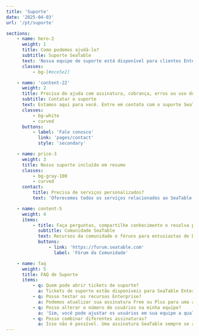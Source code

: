 ```yaml
---
title: 'Suporte'
date: '2025-04-03'
url: '/pt/suporte'

sections:
    - name: hero-2
      weight: 1
      title: Como podemos ajudá-lo?
      subtitle: Suporte SeaTable
      text: 'Nossa equipe de suporte está disponível para clientes Enterprise. A Comunidade SeaTable ajuda com todos os tipos de dúvidas.'
      classes:
          - bg-[#ece5e2]

    - name: 'content-22'
      weight: 2
      title: Precisa de ajuda com assinatura, cobrança, erros ou uso do SeaTable?
      subtitle: Contatar o suporte
      text: Estamos aqui para você. Entre em contato com o suporte SeaTable.
      classes:
          - bg-white
          - curved
      buttons:
          - label: 'Fale conosco'
            link: 'pages/contact'
            style: 'secondary'

    - name: price-3
      weight: 3
      title: Nosso suporte incluído em resumo
      classes:
          - bg-gray-100
          - curved
      contact:
          title: Precisa de serviços personalizados?
          text: 'Oferecemos todos os serviços relacionados ao SeaTable em um único lugar. Por exemplo: instalação, manutenção e operação, desenvolvimentos personalizados e treinamentos. Entre em contato conosco!'

    - name: content-5
      weight: 4
      items:
          - title: Faça perguntas, compartilhe conhecimento e resolva problemas.
            subtitle: Comunidade SeaTable
            text: Recursos da comunidade e fóruns para entusiastas de Docker discutirem soluções técnicas, trocarem ideias e se manterem conectados.
            buttons:
                - link: 'https://forum.seatable.com'
                  label: 'Fórum da Comunidade'

    - name: faq
      weight: 5
      title: FAQ de Suporte
      items:
          - q: Quem pode abrir tickets de suporte?
            a: Tickets de suporte estão disponíveis para SeaTable Enterprise ou SeaTable Dedicated. Clientes Free e Plus podem sempre buscar ajuda no Fórum da Comunidade.
          - q: Posso testar os recursos Enterprise?
            a: Podemos atualizar sua assinatura Free ou Plus para uma assinatura Enterprise gratuitamente por tempo limitado. Envie-nos uma solicitação via gerenciamento de equipe.
          - q: Posso alterar o número de usuários na minha equipe?
            a: 'Sim, você pode ajustar os usuários em sua equipe a qualquer momento. Com SeaTable Cloud Free, Plus e Enterprise, você pode fazer isso via gerenciamento de equipe. Para SeaTable Dedicated, entre em contato com seu representante pessoal.<br/><br/>O tamanho da equipe na assinatura Free é limitado a 25. Para outras assinaturas SeaTable Cloud e SeaTable Dedicated, o número de usuários é ilimitado.'
          - q: Posso combinar diferentes assinaturas?
            a: Isso não é possível. Uma assinatura SeaTable sempre se aplica a uma equipe inteira, ou seja, todos os membros. Se quiser usar os recursos adicionais e limites maiores da assinatura Plus ou Enterprise, você precisa adquirir uma licença correspondente para todos os membros ativos da equipe.
---
```

